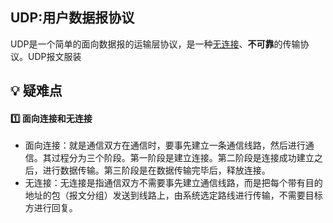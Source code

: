## UDP:用户数据报协议
UDP是一个简单的面向数据报的运输层协议，是一种[无连接](./#无连接)、**不可靠**的传输协议。UDP报文服装



## :bulb:    疑难点
#### :one:  面向连接和无连接
- 面向连接：就是通信双方在通信时，要事先建立一条通信线路，然后进行通信。其过程分为三个阶段。第一阶段是建立连接。第二阶段是连接成功建立之后，进行数据传输。第三阶段是在数据传输完毕后，释放连接。
- <span id="无连接"></span>无连接：无连接是指通信双方不需要事先建立通信线路，而是把每个带有目的地址的包（报文分组）发送到线路上，由系统选定路线进行传输，不需要目标方进行回复。